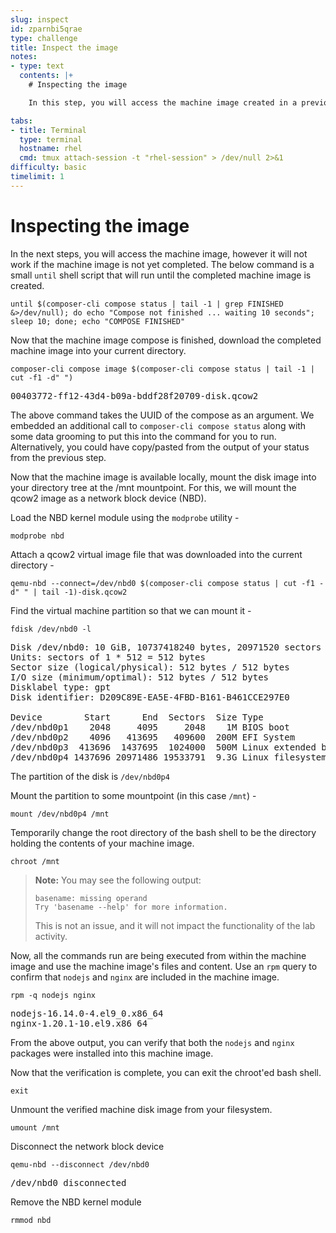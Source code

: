 ```yaml
---
slug: inspect
id: zparnbi5qrae
type: challenge
title: Inspect the image
notes:
- type: text
  contents: |+
    # Inspecting the image

    In this step, you will access the machine image created in a previous step in order to verify that the `nodejs` and `nginx` packages added in earlier steps were added to the resulting machine image.

tabs:
- title: Terminal
  type: terminal
  hostname: rhel
  cmd: tmux attach-session -t "rhel-session" > /dev/null 2>&1
difficulty: basic
timelimit: 1
---
```

# Inspecting the image

In the next steps, you will access the machine image, however it will not work
if the machine image is not yet completed.  The below command is a small
`until` shell script that will run until the completed machine image is created.

```
until $(composer-cli compose status | tail -1 | grep FINISHED &>/dev/null); do echo "Compose not finished ... waiting 10 seconds"; sleep 10; done; echo "COMPOSE FINISHED"
```

Now that the machine image compose is finished, download the completed machine
image into your current directory.

```
composer-cli compose image $(composer-cli compose status | tail -1 | cut -f1 -d" ")
```

<pre class="file">
00403772-ff12-43d4-b09a-bddf28f20709-disk.qcow2
</pre>

The above command takes the UUID of the compose as an argument.  We embedded
an additional call to `composer-cli compose status` along with some data
grooming to put this into the command for you to run.  Alternatively, you could
have copy/pasted from the output of your status from the previous step.

Now that the machine image is available locally, mount the disk image into your
directory tree at the /mnt mountpoint. For this, we will mount the qcow2 image
as a network block device (NBD).

Load the NBD kernel module using the `modprobe` utility -

```
modprobe nbd
```

Attach a qcow2 virtual image file that was downloaded into the current directory -

```
qemu-nbd --connect=/dev/nbd0 $(composer-cli compose status | cut -f1 -d" " | tail -1)-disk.qcow2
```

Find the virtual machine partition so that we can mount it -

```
fdisk /dev/nbd0 -l
```

<pre class="file">
Disk /dev/nbd0: 10 GiB, 10737418240 bytes, 20971520 sectors
Units: sectors of 1 * 512 = 512 bytes
Sector size (logical/physical): 512 bytes / 512 bytes
I/O size (minimum/optimal): 512 bytes / 512 bytes
Disklabel type: gpt
Disk identifier: D209C89E-EA5E-4FBD-B161-B461CCE297E0

Device        Start      End  Sectors  Size Type
/dev/nbd0p1    2048     4095     2048    1M BIOS boot
/dev/nbd0p2    4096   413695   409600  200M EFI System
/dev/nbd0p3  413696  1437695  1024000  500M Linux extended boot
/dev/nbd0p4 1437696 20971486 19533791  9.3G Linux filesystem
</pre>

The partition of the disk is `/dev/nbd0p4`

Mount the partition to some mountpoint (in this case `/mnt`) -

```
mount /dev/nbd0p4 /mnt
```

Temporarily change the root directory of the bash shell to be the directory holding the contents of
your machine image.

```
chroot /mnt
```

> **Note:**
> You may see the following output:
> ```
> basename: missing operand
> Try 'basename --help' for more information.
> ```
>
> This is not an issue, and it will not impact the functionality of the lab activity.

Now, all the commands run are being executed from within the machine image
and use the machine image's files and content.  Use an `rpm` query to confirm
that `nodejs` and `nginx` are included in the machine image.

```
rpm -q nodejs nginx
```

<pre class="file">
nodejs-16.14.0-4.el9_0.x86_64
nginx-1.20.1-10.el9.x86_64</pre>

From the above output, you can verify that both the `nodejs` and `nginx` packages were
installed into this machine image.

Now that the verification is complete, you can exit the chroot'ed bash shell.

```
exit
```

Unmount the verified machine disk image from your filesystem.

```
umount /mnt
```

Disconnect the network block device

```
qemu-nbd --disconnect /dev/nbd0
```

<pre class="file">
/dev/nbd0 disconnected
</pre>

Remove the NBD kernel module

```
rmmod nbd
```
